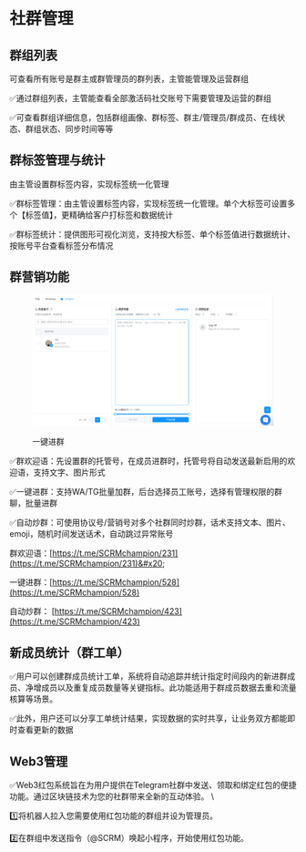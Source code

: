 # 社群管理

## 群组列表

可查看所有账号是群主或群管理员的群列表，主管能管理及运营群组

✅通过群组列表，主管能查看全部激活码社交账号下需要管理及运营的群组

✅可查看群组详细信息，包括群组画像、群标签、群主/管理员/群成员、在线状态、群组状态、同步时间等等



## 群标签管理与统计

由主管设置群标签内容，实现标签统一化管理

✅群标签管理：由主管设置标签内容，实现标签统一化管理。单个大标签可设置多个【标签值】，更精确给客户打标签和数据统计&#x20;

✅群标签统计：提供图形可视化浏览，支持按大标签、单个标签值进行数据统计、按账号平台查看标签分布情况



## 群营销功能

<figure><img src="../../.gitbook/assets/image (48).png" alt=""><figcaption><p>一键进群</p></figcaption></figure>

✅群欢迎语：先设置群的托管号，在成员进群时，托管号将自动发送最新启用的欢迎语，支持文字、图片形式

✅一键进群：支持WA/TG批量加群，后台选择员工账号，选择有管理权限的群聊，批量进群

✅自动炒群：可使用协议号/营销号对多个社群同时炒群，话术支持文本、图片、emoji，随机时间发送话术，自动跳过异常账号&#x20;



群欢迎语：[https://t.me/SCRMchampion/231](https://t.me/SCRMchampion/231)&#x20;

一键进群：[https://t.me/SCRMchampion/528](https://t.me/SCRMchampion/528)

自动炒群： [https://t.me/SCRMchampion/423](https://t.me/SCRMchampion/423)



## 新成员统计（群工单）

✅用户可以创建群成员统计工单，系统将自动追踪并统计指定时间段内的新进群成员、净增成员以及重复成员数量等关键指标。此功能适用于群成员数据去重和流量核算等场景。

✅此外，用户还可以分享工单统计结果，实现数据的实时共享，让业务双方都能即时查看更新的数据



## Web3管理

✅Web3红包系统旨在为用户提供在Telegram社群中发送、领取和绑定红包的便捷功能。通过区块链技术为您的社群带来全新的互动体验。
\


1️⃣将机器人拉入您需要使用红包功能的群组并设为管理员。

2️⃣在群组中发送指令（@SCRM）唤起小程序，开始使用红包功能。



